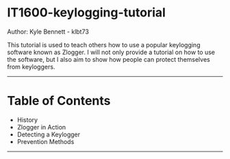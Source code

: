 # IT1600-keylogging-tutorial
Author: Kyle Bennett - klbt73

This tutorial is used to teach others how to use a popular keylogging software known as Zlogger. I will not only provide a tutorial on how to use the software, but I also aim to show how people can protect themselves from keyloggers. 

---

# Table of Contents
- History
- Zlogger in Action
- Detecting a Keylogger
- Prevention Methods

---
